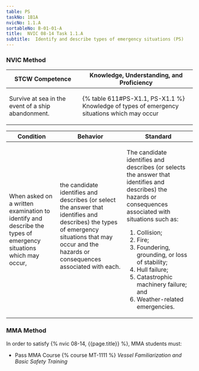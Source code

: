```yaml
---
table: PS
taskNo: 1B1A
nvicNo: 1.1.A 
sortableNo: B-01-01-A
title:  NVIC 08-14 Task 1.1.A 
subtitle:  Identify and describe types of emergency situations (PS)
---
```






### NVIC Method

<a style="display:none;" onclick="togglevisibility('nvic_methods')" >Show NVIC method.</a>

<div id='nvic_methods' class='show'>

<table>
<thead>
<tr>
<th class='forty'> STCW Competence </th>
<th class='sixty'> Knowledge, Understanding, and Proficiency </th>
</tr>
</thead>

<tbody>
<tr><td markdown='1'>

Survive at sea in the event of a ship abandonment.

</td><td markdown='1'>

{% table 611#PS-X1.1, PS-X1.1 %} Knowledge of types of emergency situations which may occur

</td></tr>


</tbody>
</table>


<table>
<thead>
<tr><th class='twenty'>  Condition </th><th class='twenty'> Behavior </th><th  class='sixty'>Standard </th></tr>
</thead>
<tbody >



<tr><td markdown='1'>

When asked on a written examination to identify and describe the types of emergency situations which may occur,

</td><td markdown='1'>

the candidate identifies and describes (or select the answer that identifies and describes) the types of emergency situations that may occur and the hazards or consequences associated with each.

<br>

<div class="tooltip" markdown='1'>



</div>


</td><td markdown='1'>

The candidate identifies and describes (or selects the answer that identifies and describes) the hazards or consequences associated with situations such as:

1. Collision;
2. Fire;
3. Foundering, grounding, or loss of stability;
4. Hull failure;
5. Catastrophic machinery failure; and
6. Weather-related emergencies.

</td></tr>
</tbody>
</table>
</div>


### MMA Method

In order to satisfy  {% nvic 08-14, {{page.title}}  %}, MMA students must:

* Pass MMA Course {% course MT-1111 %}  *Vessel Familiarization and Basic Safety Training*